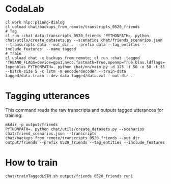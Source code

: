# CodaLab

    cl work nlp::pliang-dialog
    cl upload chat/backups_from_remote/transcripts_0520_friends
    # Tag
    cl run :chat data:transcripts_0520_friends 'PYTHONPATH=. python chat/utils/create_datasets.py --scenarios chat/friends_scenarios.json --transcripts data --out_dir . --prefix data --tag_entities --include_features' --name tagged
    # Train
    cl upload chat -x backups_from_remote; cl run :chat :tagged 'THEANO_FLAGS=device=gpu1,nvcc.fastmath=True,openmp=True,blas.ldflags=-lopenblas PYTHONPATH=. python chat/nn/main.py -d 125 -i 50 -o 50 -t 35 --batch-size 5 -c lstm -m encoderdecoder --train-data tagged/data.train --dev-data tagged/data.val --out-dir .'

# Tagging utterances

This command reads the raw transcripts and outputs tagged utterances for training:

    mkdir -p output/friends
    PYTHONPATH=. python chat/utils/create_datasets.py --scenarios chat/friend_scenarios.json --transcripts chat/backups_from_remote/transcripts_0520_friends --out_dir output/friends --prefix 0520_friends --tag_entities --include_features

# How to train

    chat/trainTaggedLSTM.sh output/friends 0520_friends run1
